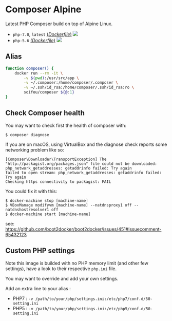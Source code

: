 # Composer Alpine
Latest PHP Composer build on top of Alpine Linux.

- `php-7.0`, `latest` [(*Dockerfile*)](https://github.com/soifou/composer/blob/php-7.0/Dockerfile) [![](https://images.microbadger.com/badges/image/soifou/composer:php-7.0.svg)](http://microbadger.com/images/soifou/composer "Get your own image badge on microbadger.com")
- `php-5.6` [(*Dockerfile*)](https://github.com/soifou/composer/blob/php-5.6/Dockerfile) [![](https://images.microbadger.com/badges/image/soifou/composer:php-5.6.svg)](http://microbadger.com/images/soifou/composer "Get your own image badge on microbadger.com")

## Alias
```sh
function composer() {
    docker run --rm -it \
        -v $(pwd):/usr/src/app \
        -v ~/.composer:/home/composer/.composer \
        -v ~/.ssh/id_rsa:/home/composer/.ssh/id_rsa:ro \
        soifou/composer ${@:1}
}
```

## Check Composer health
You may want to check first the health of composer with:
```
$ composer diagnose
```

If you are on macOS, using VirtualBox and the diagnose check reports some networking problem like so:
```
[Composer\Downloader\TransportException] The "http://packagist.org/packages.json" file could not be downloaded: php_network_getaddresses: getaddrinfo failed: Try again
failed to open stream: php_network_getaddresses: getaddrinfo failed: Try again
Checking https connectivity to packagist: FAIL
```

You could fix it with this:
```
$ docker-machine stop [machine-name]
$ VBoxManage modifyvm [machine-name] --natdnsproxy1 off --natdnshostresolver1 off
$ docker-machine start [machine-name]
```

see: https://github.com/boot2docker/boot2docker/issues/451#issuecomment-65432123

## Custom PHP settings
Note this image is builded with no PHP memory limit (and other few settings), have a look to their respective `php.ini` file.

You may want to override and add your own settings. 

Add an extra line to your alias : 
* PHP7 : `-v /path/to/your/php/settings.ini:/etc/php7/conf.d/50-setting.ini`
* PHP5 : `-v /path/to/your/php/settings.ini:/etc/php5/conf.d/50-setting.ini`